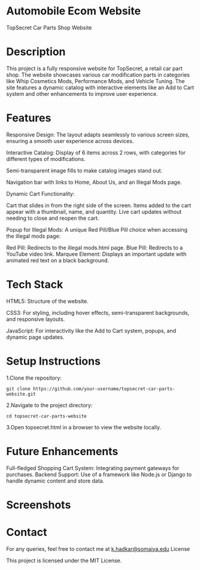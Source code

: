 # Automobile Ecom Website
 TopSecret Car Parts Shop Website

# Description

This project is a fully responsive website for TopSecret, a retail car part shop. The website showcases various car modification parts in categories like Whip Cosmetics Mods, Performance Mods, and Vehicle Tuning. The site features a dynamic catalog with interactive elements like an Add to Cart system and other enhancements to improve user experience.

# Features

Responsive Design: The layout adapts seamlessly to various screen sizes, ensuring a smooth user experience across devices.

Interactive Catalog:
    Display of 6 items across 2 rows, with categories for different types of modifications.
    
   Semi-transparent image fills to make catalog images stand out.
    
   Navigation bar with links to Home, About Us, and an Illegal Mods page.

    
Dynamic Cart Functionality:

   Cart that slides in from the right side of the screen.
   Items added to the cart appear with a thumbnail, name, and quantity.
   Live cart updates without needing to close and reopen the cart.
    
Popup for Illegal Mods: A unique Red Pill/Blue Pill choice when accessing the illegal mods page:

   Red Pill: Redirects to the illegal mods.html page.
    Blue Pill: Redirects to a YouTube video link.
    Marquee Element: Displays an important update with animated red text on a black background.

 # Tech Stack

HTML5: Structure of the website.


CSS3: For styling, including hover effects, semi-transparent backgrounds, and responsive layouts.


JavaScript: For interactivity like the Add to Cart system, popups, and dynamic page updates.

# Setup Instructions

1.Clone the repository:

    git clone https://github.com/your-username/topsecret-car-parts-website.git

2.Navigate to the project directory:

    cd topsecret-car-parts-website

3.Open topsecret.html in a browser to view the website locally.

# Future Enhancements

Full-fledged Shopping Cart System: Integrating payment gateways for purchases.
Backend Support: Use of a framework like Node.js or Django to handle dynamic content and store data.

# Screenshots

# Contact

For any queries, feel free to contact me at k.hadkar@somaiya.edu
License

This project is licensed under the MIT License.
